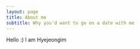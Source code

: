 ```yaml
---
layout: page
title: About me
subtitle: Why you'd want to go on a date with me
---
```


Hello :) I am Hyejeongim
